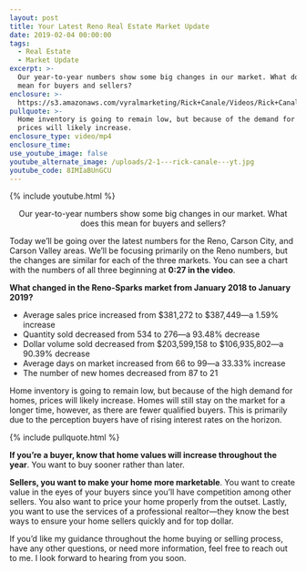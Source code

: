 ```yaml
---
layout: post
title: Your Latest Reno Real Estate Market Update
date: 2019-02-04 00:00:00
tags:
  - Real Estate
  - Market Update
excerpt: >-
  Our year-to-year numbers show some big changes in our market. What does this
  mean for buyers and sellers?
enclosure: >-
  https://s3.amazonaws.com/vyralmarketing/Rick+Canale/Videos/Rick+Canale+-+Your+Latest+Reno+Real+Estate+Market+Update.mp4
pullquote: >-
  Home inventory is going to remain low, but because of the demand for homes,
  prices will likely increase.
enclosure_type: video/mp4
enclosure_time:
use_youtube_image: false
youtube_alternate_image: /uploads/2-1---rick-canale---yt.jpg
youtube_code: 8IMIaBUnGCU
---
```


{% include youtube.html %}

<center>Our year-to-year numbers show some big changes in our market. What does this mean for buyers and sellers?</center>

Today we’ll be going over the latest numbers for the Reno, Carson City, and Carson Valley areas. We’ll be focusing primarily on the Reno numbers, but the changes are similar for each of the three markets. You can see a chart with the numbers of all three beginning at **0:27 in the video**.

**What changed in the Reno-Sparks market from January 2018 to January 2019?**

* Average sales price increased from $381,272 to $387,449—a 1.59% increase
* Quantity sold decreased from 534 to 276—a 93.48% decrease
* Dollar volume sold decreased from $203,599,158 to $106,935,802—a 90.39% decrease
* Average days on market increased from 66 to 99—a 33.33% increase
* The number of new homes decreased from 87 to 21

Home inventory is going to remain low, but because of the high demand for homes, prices will likely increase. Homes will still stay on the market for a longer time, however, as there are fewer qualified buyers. This is primarily due to the perception buyers have of rising interest rates on the horizon.

{% include pullquote.html %}

**If you’re a buyer, know that home values will increase throughout the year**. You want to buy sooner rather than later.

**Sellers, you want to make your home more marketable**. You want to create value in the eyes of your buyers since you’ll have competition among other sellers. You also want to price your home properly from the outset. Lastly, you want to use the services of a professional realtor—they know the best ways to ensure your home sellers quickly and for top dollar.

If you’d like my guidance throughout the home buying or selling process, have any other questions, or need more information, feel free to reach out to me. I look forward to hearing from you soon.